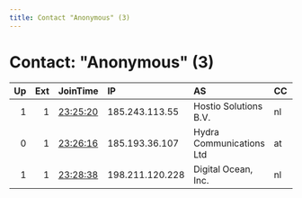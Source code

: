 ```yaml
---
title: Contact "Anonymous" (3)
---
```


# Contact: "Anonymous" (3)

|   Up |   Ext | JoinTime                                                                                            | IP              | AS                       | CC   |   ORp |   Dirp | OS    | Version   | Nickname       |   eFamMembers |
|-----:|------:|:----------------------------------------------------------------------------------------------------|:----------------|:-------------------------|:-----|------:|-------:|:------|:----------|:---------------|--------------:|
|    1 |     1 | [23:25:20](https://metrics.torproject.org/rs.html#details/112CD34D44C5105F8E3CF047DAA83EC647C8AD7F) | 185.243.113.55  | Hostio Solutions B.V.    | nl   |  9001 |      0 | Linux | 0.2.8.12  | DockerTorrelay |             1 |
|    0 |     1 | [23:26:16](https://metrics.torproject.org/rs.html#details/BD88E14E4A38B7EC7AD585A287E48A9820C63A01) | 185.193.36.107  | Hydra Communications Ltd | at   |  9001 |      0 | Linux | 0.2.8.12  | DockerTorrelay |             1 |
|    1 |     1 | [23:28:38](https://metrics.torproject.org/rs.html#details/65154D90C8A838791652DDBC1ACF2AC8E953B83E) | 198.211.120.228 | Digital Ocean, Inc.      | nl   |  9001 |      0 | Linux | 0.2.8.12  | DockerTorrelay |             1 |
